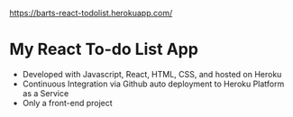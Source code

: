 https://barts-react-todolist.herokuapp.com/

# My React To-do List App
  - Developed with Javascript, React, HTML, CSS, and hosted on Heroku
  - Continuous Integration via Github auto deployment to Heroku Platform as a Service
  - Only a front-end project

